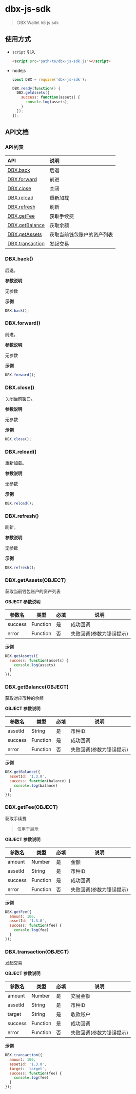 # dbx-js-sdk
> DBX Wallet h5 js sdk


## 使用方式
  - `script` 引入
    
    ```html
    <script src="path/to/dbx-js-sdk.js"></script>
    ```
    
  - nodejs 

    ```js
    const DBX = require('dbx-js-sdk');
    
    DBX.ready(function() {
      DBX.getAssets({
        success: function(assets) {
          console.log(assets);
        }
      });
    });
    ```

## API文档

### API列表

   API                                     | 说明
  :----------------------------------------|:-----------------------
  [DBX.back](#dbxback)                     | 后退
  [DBX.forward](#dbxforward)               | 前进
  [DBX.close](#dbxclose)                   | 关闭
  [DBX.reload](#dbxreload)                 | 重新加载
  [DBX.refresh](#dbxrefresh)               | 刷新
  [DBX.getFee](#dbxgetfeeobject)           | 获取手续费
  [DBX.getBalance](#dbxgetbalanceobject)   | 获取余额
  [DBX.getAssets](#dbxgetassetsobject)     | 获取当前钱包账户的资产列表
  [DBX.transaction](#dbxtransactionobject) | 发起交易

### DBX.back()
  
  后退。
  
  **参数说明**
	
  无参数
  
  **示例**
  
  ```js
  DBX.back();
  ```

### DBX.forward()
  
  前进。
  
  **参数说明**
	
  无参数
  
  **示例**
  
  ```js
  DBX.forward();
  ```

### DBX.close()
  
  关闭当前窗口。
  
  **参数说明**
	
  无参数
  
  **示例**
  
  ```js
  DBX.close();
  ```

### DBX.reload()
  
  重新加载。
  
  **参数说明**
	
  无参数
  
  **示例**
  
  ```js
  DBX.reload();
  ```

### DBX.refresh()
  
  刷新。
  
  **参数说明**
	
  无参数
  
  **示例**
  
  ```js
  DBX.refresh();
  ```

### DBX.getAssets(OBJECT)
  
  获取当前钱包账户的资产列表
  
  **OBJECT 参数说明**
	
  参数名   |  类型     | 必填 | 说明
  --------|----------|------|---------------------
  success | Function |  是  | 成功回调
  error   | Function |  否  | 失败回调(参数为错误提示)
  
  **示例**
  
  ```js
  DBX.getAssets({
    success: function(assets) {
      console.log(assets)
    }
  });
  ```

### DBX.getBalance(OBJECT)
  
  获取对应币种的余额
  
  **OBJECT 参数说明**
	
  参数名   |  类型     | 必填 | 说明
  --------|----------|------|---------------------
  assetId | String   |  是  | 币种ID
  success | Function |  是  | 成功回调
  error   | Function |  否  | 失败回调(参数为错误提示)
  
  **示例**
  
  ```js
  DBX.getBalance({
    assetId: '1.3.0',
    success: function(balance) {
      console.log(balance)
    }
  });
  ```

### DBX.getFee(OBJECT)
  
  获取手续费
  
  > 仅用于展示
  
  **OBJECT 参数说明**
	
  参数名   |  类型     | 必填 | 说明
  --------|----------|------|---------------------
  amount  | Number   |  是  | 金额
  assetId | String   |  是  | 币种ID
  success | Function |  是  | 成功回调
  error   | Function |  否  | 失败回调(参数为错误提示)
  
  **示例**
  
  ```js
  DBX.getFee({
    amount: 100,
    assetId: '1.3.0',
    success: function(fee) {
      console.log(fee)
    }
  });
  ```

### DBX.transaction(OBJECT)

  发起交易

  **OBJECT 参数说明**
	
  参数名   |  类型     | 必填 | 说明
  --------|----------|------|---------------------
  amount  | Number   |  是  | 交易金额
  assetId | String   |  是  | 币种ID
  target  | String   |  是  | 收款账户
  success | Function |  是  | 成功回调
  error   | Function |  否  | 失败回调(参数为错误提示)
  
  **示例**
  
  ```js
  DBX.transaction({
    amount: 100,
    assetId: '1.3.0',
    target: 'target',
    success: function(fee) {
      console.log(fee)
    }
  });
  ```
